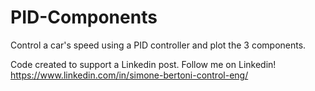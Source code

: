 # PID-Components
Control a car's speed using a PID controller and plot the 3 components.

Code created to support a Linkedin post. Follow me on Linkedin! https://www.linkedin.com/in/simone-bertoni-control-eng/
